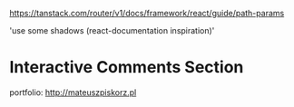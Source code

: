 
https://tanstack.com/router/v1/docs/framework/react/guide/path-params

'use some shadows (react-documentation inspiration)'
<h1>Interactive Comments Section</h1>

portfolio: http://mateuszpiskorz.pl

